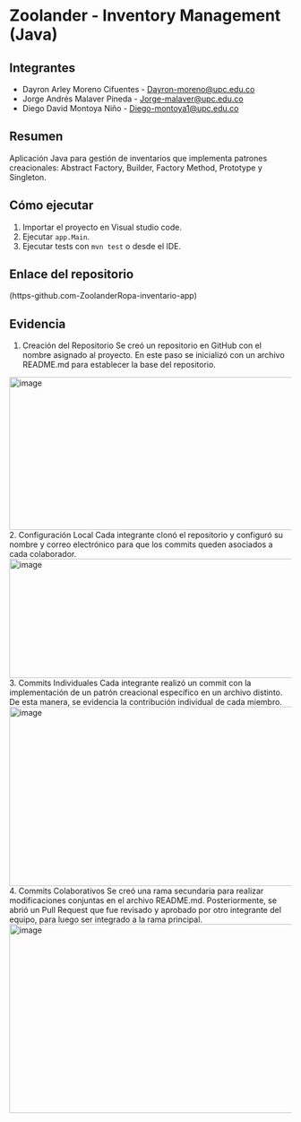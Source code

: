 # Zoolander - Inventory Management (Java)

## Integrantes
- Dayron Arley Moreno Cifuentes - Dayron-moreno@upc.edu.co
- Jorge Andrés Malaver Pineda - Jorge-malaver@upc.edu.co
- Diego David Montoya Niño  - Diego-montoya1@upc.edu.co

## Resumen
Aplicación Java para gestión de inventarios que implementa patrones creacionales: Abstract Factory, Builder, Factory Method, Prototype y Singleton.

## Cómo ejecutar
1. Importar el proyecto en Visual studio code.
2. Ejecutar `app.Main`.
3. Ejecutar tests con `mvn test` o desde el IDE.

## Enlace del repositorio
(https-github.com-ZoolanderRopa-inventario-app)

## Evidencia
1. Creación del Repositorio
Se creó un repositorio en GitHub con el nombre asignado al proyecto. En este paso se inicializó con un archivo README.md para establecer la base del repositorio.
<img width="900" height="273" alt="image" src="https://github.com/user-attachments/assets/2091e66b-d3e1-42fa-901f-a9030120cfbe" />
2. Configuración Local
Cada integrante clonó el repositorio y configuró su nombre y correo electrónico para que los commits queden asociados a cada colaborador.
<img width="985" height="213" alt="image" src="https://github.com/user-attachments/assets/a1edabe6-d740-4066-833f-7d0f779fe12f" />
3. Commits Individuales
Cada integrante realizó un commit con la implementación de un patrón creacional específico en un archivo distinto. De esta manera, se evidencia la contribución individual de cada miembro.
<img width="534" height="320" alt="image" src="https://github.com/user-attachments/assets/e742c5fa-10aa-4db0-8112-b7882c58e68e" />
4. Commits Colaborativos
Se creó una rama secundaria para realizar modificaciones conjuntas en el archivo README.md. Posteriormente, se abrió un Pull Request que fue revisado y aprobado por otro integrante del equipo, para luego ser integrado a la rama principal. 
<img width="770" height="337" alt="image" src="https://github.com/user-attachments/assets/2734ba56-c377-4ab7-b09d-858bb63f60d3" />








